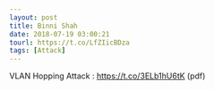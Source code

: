 ```yaml
---
layout: post
title: Binni Shah
date: 2018-07-19 03:00:21
tourl: https://t.co/LfZIicBDza
tags: [Attack]
---
```

VLAN Hopping Attack : https://t.co/3ELb1hU6tK (pdf)
